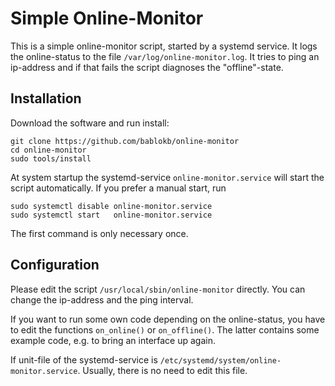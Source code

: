Simple Online-Monitor
=====================

This is a simple online-monitor script, started by a systemd service.
It logs the online-status to the file `/var/log/online-monitor.log`. It
tries to ping an ip-address and if that fails the script diagnoses the
"offline"-state.


Installation
------------

Download the software and run install:

    git clone https://github.com/bablokb/online-monitor
    cd online-monitor
    sudo tools/install

At system startup the systemd-service `online-monitor.service` will
start the script automatically. If you prefer a manual start, run

    sudo systemctl disable online-monitor.service
    sudo systemctl start   online-monitor.service

The first command is only necessary once.


Configuration
-------------

Please edit the script `/usr/local/sbin/online-monitor` directly. You
can change the ip-address and the ping interval.

If you want to run some own code depending on the online-status, you
have to edit the functions `on_online()` or `on_offline()`. The latter
contains some example code, e.g. to bring an interface up again.

If unit-file of the systemd-service is
`/etc/systemd/system/online-monitor.service`. Usually, there is no need
to edit this file.
